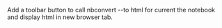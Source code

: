 Add a toolbar button to call nbconvert --to html for current the notebook and display html in 
new browser tab.